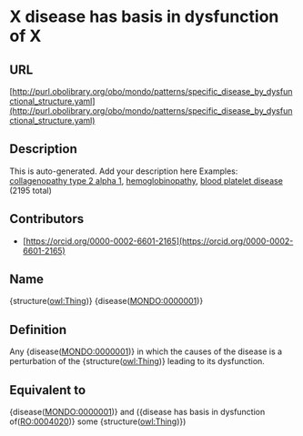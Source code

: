 # X disease has basis in dysfunction of X 
## URL 

[http://purl.obolibrary.org/obo/mondo/patterns/specific_disease_by_dysfunctional_structure.yaml](http://purl.obolibrary.org/obo/mondo/patterns/specific_disease_by_dysfunctional_structure.yaml)
## Description 

This is auto-generated. Add your description here
Examples: [collagenopathy type 2 alpha 1](http://purl.obolibrary.org/obo/MONDO_0022800), [hemoglobinopathy](http://purl.obolibrary.org/obo/MONDO_0044348), [blood platelet disease](http://purl.obolibrary.org/obo/MONDO_0002245) (2195 total)
## Contributors 
* [https://orcid.org/0000-0002-6601-2165](https://orcid.org/0000-0002-6601-2165) 
## Name 

{structure\([owl:Thing](http://www.w3.org/2002/07/owl#Thing)\)} {disease\([MONDO:0000001](http://purl.obolibrary.org/obo/MONDO_0000001)\)}

## Definition 

Any {disease\([MONDO:0000001](http://purl.obolibrary.org/obo/MONDO_0000001)\)} in which the causes of the disease is a perturbation of the {structure\([owl:Thing](http://www.w3.org/2002/07/owl#Thing)\)} leading to its dysfunction.

## Equivalent to 

{disease\([MONDO:0000001](http://purl.obolibrary.org/obo/MONDO_0000001)\)} and ({disease has basis in dysfunction of\([RO:0004020](http://purl.obolibrary.org/obo/RO_0004020)\)} some {structure\([owl:Thing](http://www.w3.org/2002/07/owl#Thing)\)})

